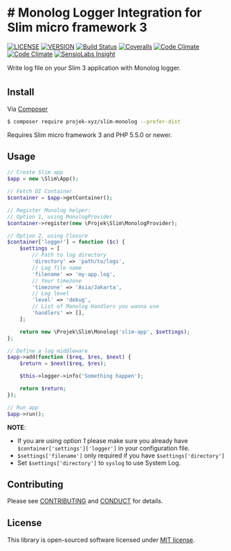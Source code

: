 # # Monolog Logger Integration for Slim micro framework 3

[![LICENSE](https://img.shields.io/packagist/l/projek-xyz/slim-monolog.svg?style=flat-square)](LICENSE.md)
[![VERSION](https://img.shields.io/packagist/v/projek-xyz/slim-monolog.svg?style=flat-square)](https://github.com/projek-xyz/slim-monolog/releases)
[![Build Status](https://img.shields.io/travis/projek-xyz/slim-monolog/master.svg?branch=master&style=flat-square)](https://travis-ci.org/projek-xyz/slim-monolog)
[![Coveralls](https://img.shields.io/coveralls/projek-xyz/slim-monolog/master.svg?style=flat-square)](https://coveralls.io/github/projek-xyz/slim-monolog)
[![Code Climate](https://img.shields.io/codeclimate/coverage/projek-xyz/slim-monolog.svg?style=flat-square)](https://codeclimate.com/coverage/projek-xyz/slim-monolog)
[![Code Climate](https://img.shields.io/codeclimate/github/projek-xyz/slim-monolog.svg?style=flat-square)](https://codeclimate.com/github/projek-xyz/slim-monolog)
[![SensioLabs Insight](https://img.shields.io/sensiolabs/i/26316c51-2637-473f-81bb-17af361f4b65.svg?style=flat-square)](https://insight.sensiolabs.com/projects/26316c51-2637-473f-81bb-17af361f4b65)

Write log file on your Slim 3 application with Monolog logger.

## Install

Via [Composer](https://getcomposer.org/)

```bash
$ composer require projek-xyz/slim-monolog --prefer-dist
```

Requires Slim micro framework 3 and PHP 5.5.0 or newer.

## Usage

```php
// Create Slim app
$app = new \Slim\App();

// Fetch DI Container
$container = $app->getContainer();

// Register Monolog helper:
// Option 1, using MonologProvider
$container->register(new \Projek\Slim\MonologProvider);

// Option 2, using Closure
$container['logger'] = function ($c) {
    $settings = [
        // Path to log directory
        'directory' => 'path/to/logs',
        // Log file name
        'filename' => 'my-app.log',
        // Your timezone
        'timezone' => 'Asia/Jakarta',
        // Log level
        'level' => 'debug',
        // List of Monolog Handlers you wanna use
        'handlers' => [],
    ];

    return new \Projek\Slim\Monolog('slim-app', $settings);
};

// Define a log middleware
$app->add(function ($req, $res, $next) {
    $return = $next($req, $res);

    $this->logger->info('Something happen');

    return $return;
});

// Run app
$app->run();
```

**NOTE**:
- If you are using _option 1_ please make sure you already have `$container['settings']['logger']` in your configuration file.
- `$settings['filename']` only required if you have `$settings['directory']`
- Set `$settings['directory']` to `syslog` to use System Log.

## Contributing

Please see [CONTRIBUTING](.github/CONTRIBUTING.md) and [CONDUCT](.github/CONDUCT.md) for details.

## License

This library is open-sourced software licensed under [MIT license](LICENSE.md).
